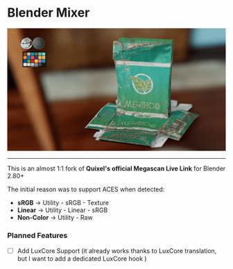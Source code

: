 # Blender Mixer
![](doc/example-compressor.png)

---

This is an almost 1:1 fork of **Quixel's official Megascan Live Link** for Blender 2.80+

The initial reason was to support ACES when detected:
- **sRGB** -> Utility - sRGB - Texture
- **Linear** -> Utility - Linear - sRGB
- **Non-Color** -> Utility - Raw


### Planned Features

- [ ] Add LuxCore Support (it already works thanks to LuxCore translation, but I want to add a dedicated LuxCore hook )